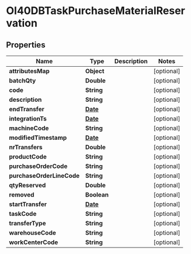 
# OI40DBTaskPurchaseMaterialReservation

## Properties
Name | Type | Description | Notes
------------ | ------------- | ------------- | -------------
**attributesMap** | **Object** |  |  [optional]
**batchQty** | **Double** |  |  [optional]
**code** | **String** |  |  [optional]
**description** | **String** |  |  [optional]
**endTransfer** | [**Date**](Date.md) |  |  [optional]
**integrationTs** | [**Date**](Date.md) |  |  [optional]
**machineCode** | **String** |  |  [optional]
**modifiedTimestamp** | [**Date**](Date.md) |  |  [optional]
**nrTransfers** | **Double** |  |  [optional]
**productCode** | **String** |  |  [optional]
**purchaseOrderCode** | **String** |  |  [optional]
**purchaseOrderLineCode** | **String** |  |  [optional]
**qtyReserved** | **Double** |  |  [optional]
**removed** | **Boolean** |  |  [optional]
**startTransfer** | [**Date**](Date.md) |  |  [optional]
**taskCode** | **String** |  |  [optional]
**transferType** | **String** |  |  [optional]
**warehouseCode** | **String** |  |  [optional]
**workCenterCode** | **String** |  |  [optional]



